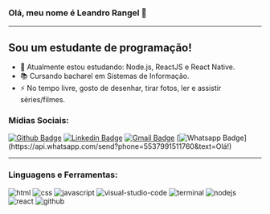 ### Olá, meu nome é Leandro Rangel :wave:

---

## Sou um estudante de programação!

- :seedling: Atualmente estou estudando: Node.js, ReactJS e React Native.
- :books: Cursando bacharel em Sistemas de Informação.
- :zap: No tempo livre, gosto de desenhar, tirar fotos, ler e assistir séries/filmes.

### Mídias Sociais:

[![Github Badge](https://img.shields.io/badge/-Github-000?style=flat-square&logo=Github&logoColor=white&link=https://github.com/leandrorangel94)](https://github.com/leandrorangel94)
[![Linkedin Badge](https://img.shields.io/badge/-LinkedIn-blue?style=flat-square&logo=Linkedin&logoColor=white&link=https://www.linkedin.com/in/leandrorangel94/)](https://www.linkedin.com/in/leandrorangel94/)
[![Gmail Badge](https://img.shields.io/badge/-Gmail-c14438?style=flat-square&logo=Gmail&logoColor=white&link=mailto:leandrorangel94.lr@gmail.com)](mailto:leandrorangel94.lr@gmail.com)
[![Whatsapp Badge](https://img.shields.io/badge/-Whatsapp-4CA143?style=flat-square&labelColor=4CA143&logo=whatsapp&logoColor=white&link=https://api.whatsapp.com/send?phone=5537991511760&text=Olá!)](https://api.whatsapp.com/send?phone=5537991511760&text=Olá!)

---

### Linguagens e Ferramentas:

![html](https://user-images.githubusercontent.com/39461509/89698057-8c42da00-d8f5-11ea-955b-db81654ce668.png)
![css](https://user-images.githubusercontent.com/39461509/89698053-8b11ad00-d8f5-11ea-954f-09efc1c0d515.png)
![javascript](https://user-images.githubusercontent.com/39461509/89698059-8c42da00-d8f5-11ea-9866-9a23fdd5b701.png)
![visual-studio-code](https://user-images.githubusercontent.com/39461509/89698063-8d740700-d8f5-11ea-8f72-2d473449fa94.png)
![terminal](https://user-images.githubusercontent.com/39461509/89698062-8d740700-d8f5-11ea-9274-9d7ad6e04366.png)
![nodejs](https://user-images.githubusercontent.com/39461509/89698060-8cdb7080-d8f5-11ea-990f-51739ceb68a7.png)
![react](https://user-images.githubusercontent.com/39461509/89698061-8cdb7080-d8f5-11ea-8e76-e5ebad21c6b1.png)
![github](https://user-images.githubusercontent.com/39461509/89698056-8baa4380-d8f5-11ea-85c5-966985ef61e0.png)
